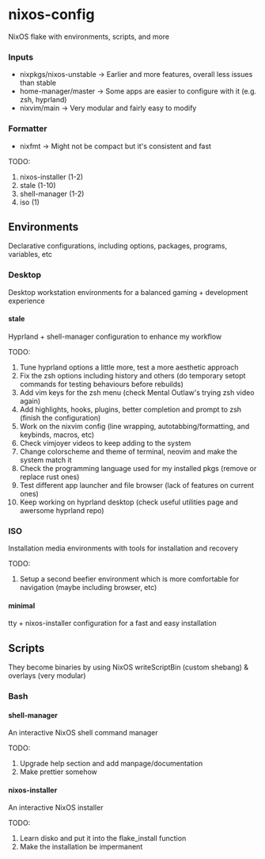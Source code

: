 # nixos-config
NixOS flake with environments, scripts, and more

### Inputs
 * nixpkgs/nixos-unstable -> Earlier and more features, overall less issues than stable
 * home-manager/master -> Some apps are easier to configure with it (e.g. zsh, hyprland)
 * nixvim/main -> Very modular and fairly easy to modify

### Formatter
 * nixfmt -> Might not be compact but it's consistent and fast

TODO:
1. nixos-installer (1-2)
2. stale (1-10)
3. shell-manager (1-2)
4. iso (1)

## Environments
Declarative configurations, including options, packages, programs, variables, etc

### Desktop
Desktop workstation environments for a balanced gaming + development experience

#### stale
Hyprland + shell-manager configuration to enhance my workflow

TODO:
1. Tune hyprland options a little more, test a more aesthetic approach
2. Fix the zsh options including history and others (do temporary setopt commands for testing behaviours before rebuilds)
3. Add vim keys for the zsh menu (check Mental Outlaw's trying zsh video again)
4. Add highlights, hooks, plugins, better completion and prompt to zsh (finish the configuration)
5. Work on the nixvim config (line wrapping, autotabbing/formatting, and keybinds, macros, etc)
6. Check vimjoyer videos to keep adding to the system
7. Change colorscheme and theme of terminal, neovim and make the system match it
8. Check the programming language used for my installed pkgs (remove or replace rust ones)
9. Test different app launcher and file browser (lack of features on current ones)
10. Keep working on hyprland desktop (check useful utilities page and awersome hyprland repo)

### ISO
Installation media environments with tools for installation and recovery

TODO:
1. Setup a second beefier environment which is more comfortable for navigation (maybe including browser, etc)

#### minimal
tty + nixos-installer configuration for a fast and easy installation

## Scripts
They become binaries by using NixOS writeScriptBin (custom shebang) & overlays (very modular)

### Bash
#### shell-manager
An interactive NixOS shell command manager

TODO:
1. Upgrade help section and add manpage/documentation
2. Make prettier somehow

#### nixos-installer
An interactive NixOS installer

TODO:
1. Learn disko and put it into the flake_install function
2. Make the installation be impermanent

